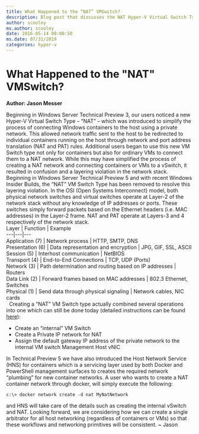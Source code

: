 ```yaml
---
title: What Happened to the “NAT” VMSwitch?
description: Blog post that discusses the NAT Hyper-V Virtual Switch Type's removal and highlights the changes caused by the VMSwitch's removal.
author: scooley
ms.author: scooley
date: 2016-05-14 00:00:50
ms.date: 07/31/2019
categories: hyper-v
---
```

# What Happened to the "NAT" VMSwitch?

**Author: Jason Messer** 

Beginning in Windows Server Technical Preview 3, our users noticed a new Hyper-V Virtual Switch Type – “NAT” – which was introduced to simplify the process of connecting Windows containers to the host using a private network. This allowed network traffic sent to the host to be redirected to individual containers running on the host through network and port address translation (NAT and PAT) rules. Additional users began to use this new VM Switch type not only for containers but also for ordinary VMs to connect them to a NAT network. While this may have simplified the process of creating a NAT network and connecting containers or VMs to a vSwitch, it resulted in confusion and a layering violation in the network stack. Beginning in Windows Server Technical Preview 5 and with recent Windows Insider Builds, the “NAT” VM Switch Type has been removed to resolve this layering violation. In the OSI (Open Systems Interconnect) model, both physical network switches and virtual switches operate at Layer-2 of the network stack without any knowledge of IP addresses or ports. These switches simply forward packets based on the Ethernet headers (i.e. MAC addresses) in the Layer-2 frame. NAT and PAT operate at Layers-3 and 4 respectively of the network stack.  
Layer | Function | Example  
---|---|---  
Application (7) | Network process | HTTP, SMTP, DNS  
Presentation (6) | Data representation and encryption | JPG, GIF, SSL, ASCII  
Session (5) | Interhost communication | NetBIOS  
Transport (4) | End-to-End Connections | TCP, UDP (Ports)  
Network (3) | Path determination and routing based on IP addresses | Routers  
Data Link (2) | Forward frames based on MAC addresses | 802.3 Ethernet, Switches  
Physical (1) | Send data through physical signaling | Network cables, NIC cards  
  Creating a “NAT” VM Switch type actually combined several operations into one which can still be done today (detailed instructions can be found [here](https://msdn.microsoft.com/virtualization/hyperv_on_windows/user_guide/setup_nat_network)): 

  * Create an “internal” VM Switch
  * Create a Private IP network for NAT
  * Assign the default gateway IP address of the private network to the internal VM switch Management Host vNIC

In Technical Preview 5 we have also introduced the Host Network Service (HNS) for containers which is a servicing layer used by both Docker and PowerShell management surfaces to creates the required network “plumbing” for new container networks. A user who wants to create a NAT container network through docker, will simply execute the following: 

`c:\> docker network create -d nat MyNatNetwork`

and HNS will take care of the details such as creating the internal vSwitch and NAT. Looking forward, we are considering how we can create a single arbitrator for all host networking (regardless of containers or VMs) so that these workflows and networking primitives will be consistent. ~ Jason
